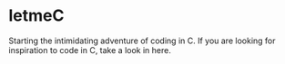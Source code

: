 # letmeC
Starting the intimidating adventure of coding in C. If you are looking for inspiration to code in C, take a look in here.
